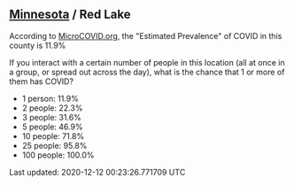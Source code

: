 
## [Minnesota](/united-states/minnesota) / Red Lake

According to [MicroCOVID.org](http://microcovid.org),
the "Estimated Prevalence" of COVID in this county is 11.9%

If you interact with a certain number of people in this location
(all at once in a group, or spread out across the day), what is the chance that
1 or more of them has COVID?

- 1 person: 11.9%
- 2 people: 22.3%
- 3 people: 31.6%
- 5 people: 46.9%
- 10 people: 71.8%
- 25 people: 95.8%
- 100 people: 100.0%

Last updated: 2020-12-12 00:23:26.771709 UTC
